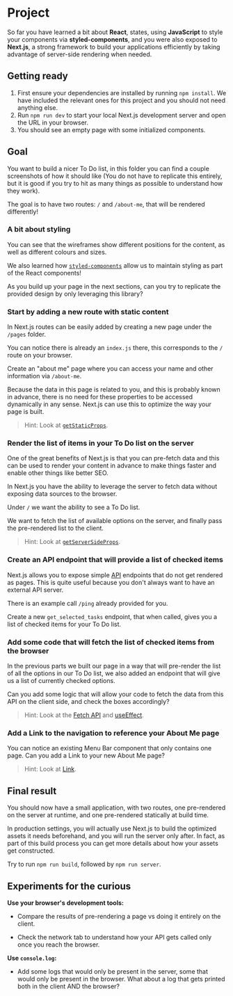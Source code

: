 # Project

So far you have learned a bit about **React**, states, using **JavaScript** to style your components via **styled-components**, and you were also exposed to **Next.js**, a strong framework to build your applications efficiently by taking advantage of server-side rendering when needed.

## Getting ready

1. First ensure your dependencies are installed by running `npm install`. We have included the relevant ones for this project and you should not need anything else.
2. Run `npm run dev` to start your local Next.js development server and open the URL in your browser.
3. You should see an empty page with some initialized components.

## Goal

You want to build a nicer To Do list, in this folder you can find a couple screenshots of how it should like (You do not have to replicate this entirely, but it is good if you try to hit as many things as possible to understand how they work).

The goal is to have two routes: `/` and `/about-me`, that will be rendered differently!

### A bit about styling

You can see that the wireframes show different positions for the content, as well as different colours and sizes.

We also learned how [`styled-components`](https://styled-components.com/) allow us to maintain styling as part of the React components!

As you build up your page in the next sections, can you try to replicate the provided design by only leveraging this library?

### Start by adding a new route with static content

In Next.js routes can be easily added by creating a new page under the `/pages` folder.

You can notice there is already an `index.js` there, this corresponds to the `/` route on your browser.

Create an "about me" page where you can access your name and other information via `/about-me`.

Because the data in this page is related to you, and this is probably known in advance, there is no need for these properties to be accessed dynamically in any sense. Next.js can use this to optimize the way your page is built.

> Hint: Look at [`getStaticProps`](https://nextjs.org/docs/basic-features/data-fetching#getstaticprops-static-generation).

### Render the list of items in your To Do list on the server

One of the great benefits of Next.js is that you can pre-fetch data and this can be used to render your content in advance to make things faster and enable other things like better SEO.

In Next.js you have the ability to leverage the server to fetch data without exposing data sources to the browser.

Under `/` we want the ability to see a To Do list. 

We want to fetch the list of available options on the server, and finally pass the pre-rendered list to the client.

> Hint: Look at [`getServerSideProps`](https://nextjs.org/docs/basic-features/data-fetching#getserversideprops-server-side-rendering).

### Create an API endpoint that will provide a list of checked items

Next.js allows you to expose simple [API](https://nextjs.org/docs/api-routes/introduction) endpoints that do not get rendered as pages. This is quite useful because you don't always want to have an external API server.
 
There is an example call `/ping` already provided for you.

Create a new `get_selected_tasks` endpoint, that when called, gives you a list of checked items for your To Do list.

### Add some code that will fetch the list of checked items from the browser

In the previous parts we built our page in a way that will pre-render the list of all the options in our To Do list, we also added an endpoint that will give us a list of currently checked options.

Can you add some logic that will allow your code to fetch the data from this API on the client side, and check the boxes accordingly?

> Hint: Look at the [Fetch API](https://developer.mozilla.org/en-US/docs/Web/API/Fetch_API) and [useEffect](https://reactjs.org/docs/hooks-effect.html).

### Add a Link to the navigation to reference your About Me page

You can notice an existing Menu Bar component that only contains one page.
Can you add a Link to your new About Me page?

> Hint: Look at [Link](https://nextjs.org/docs/api-reference/next/link).

## Final result

You should now have a small application, with two routes, one pre-rendered on the server at runtime, and one pre-rendered statically at build time.

In production settings, you will actually use Next.js to build the optimized assets it needs beforehand, and you will run the server only after. In fact, as part of this build process you can get more details about how your assets get constructed.

Try to run `npm run build`, followed by `npm run server`.

## Experiments for the curious

**Use your browser's development tools:**

- Compare the results of pre-rendering a page vs doing it entirely on the client.

- Check the network tab to understand how your API gets called only once you reach the browser.

**Use `console.log`:**

- Add some logs that would only be present in the server, some that would only be present in the browser. What about a log that gets printed both in the client AND the browser?
